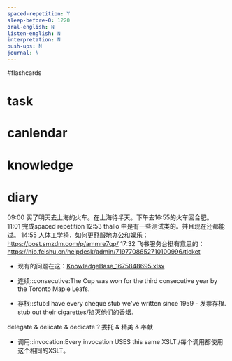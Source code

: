 ```yaml
---
spaced-repetition: Y
sleep-before-0: 1220
oral-english: N
listen-english: N
interpretation: N
push-ups: N
journal: N
---
```

#flashcards 
# task

# canlendar

# knowledge

# diary

09:00 买了明天去上海的火车。在上海待半天。下午去16:55的火车回合肥。
11:01 完成spaced repetition
12:53 thallo 中是有一些测试类的。并且现在还都能过。
14:55 人体工学椅，如何更舒服地办公和娱乐： https://post.smzdm.com/p/ammre7qp/
17:32 飞书服务台挺有意思的： https://nio.feishu.cn/helpdesk/admin/7197708652710100996/ticket 
- 现有的问题在这：[KnowledgeBase_1675848695.xlsx](z_daily/files/KnowledgeBase_1675848695.xlsx)

- 连续::consecutive:The Cup was won for the third consecutive year by the Toronto Maple Leafs.
- 存根::stub:I have every cheque stub we've written since 1959 - 发票存根. stub out their cigarettes/掐灭他们的香烟.

delegate & delicate & dedicate
?
委托 & 精美 & 奉献

- 调用::invocation:Every invocation USES this same XSLT./每个调用都使用这个相同的XSLT。
